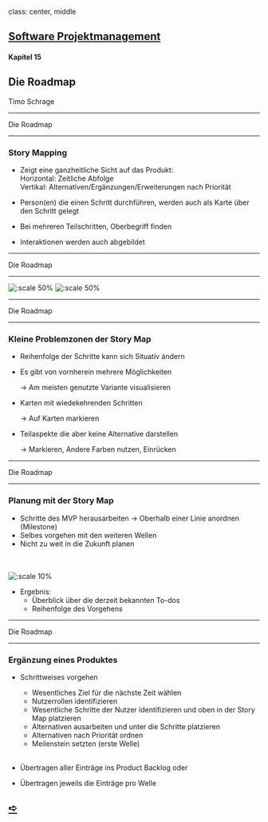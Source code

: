 class: center, middle

## [Software Projektmanagement](index.html)

#### Kapitel 15

## Die Roadmap
Timo Schrage

---
Die Roadmap

----

### Story Mapping

* Zeigt eine ganzheitliche Sicht auf das Produkt:</br>
Horizontal: Zeitliche Abfolge</br>
Vertikal: Alternativen/Ergänzungen/Erweiterungen nach Priorität

* Person(en) die einen Schritt durchführen, werden auch als Karte über den Schritt gelegt

* Bei mehreren Teilschritten, Oberbegriff finden
* Interaktionen werden auch abgebildet
---
Die Roadmap

----
![:scale 50%](media/StoryMap.PNG)
![:scale 50%](media/StoryMapBeispiel.PNG)

---
Die Roadmap

----
### Kleine Problemzonen der Story Map

* Reihenfolge der Schritte kann sich Situativ ändern

* Es gibt von vornherein mehrere Möglichkeiten

  -> Am meisten genutzte Variante visualisieren
* Karten mit wiedekehrenden Schritten

  -> Auf Karten markieren
* Teilaspekte die aber keine Alternative darstellen

  -> Markieren, Andere Farben nutzen, Einrücken
---
Die Roadmap

----


### Planung mit der Story Map

* Schritte des MVP herausarbeiten
-> Oberhalb einer Linie anordnen (Milestone)
* Selbes vorgehen mit den weiteren Wellen
* Nicht zu weit in die Zukunft planen
</br> </br> </br>

![:scale 10%](media/StoryMapMilstone.PNG)

* Ergebnis:
  * Überblick über die derzeit bekannten To-dos
  * Reihenfolge des Vorgehens
---
Die Roadmap

----

### Ergänzung eines Produktes

* Schrittweises vorgehen
  * Wesentliches Ziel für die nächste Zeit wählen
  * Nutzerrollen identifizieren
  * Wesentliche Schritte der Nutzer identifizieren und oben in der Story Map platzieren
  * Alternativen ausarbeiten und unter die Schritte platzieren
  * Alternativen nach Priorität ordnen
  * Meilenstein setzten (erste Welle)
  </br> </br>

* Übertragen aller Einträge ins Product Backlog oder
* Übertragen jeweils die Einträge pro Welle

## [&#10154;](?url=16.kapitel.md)